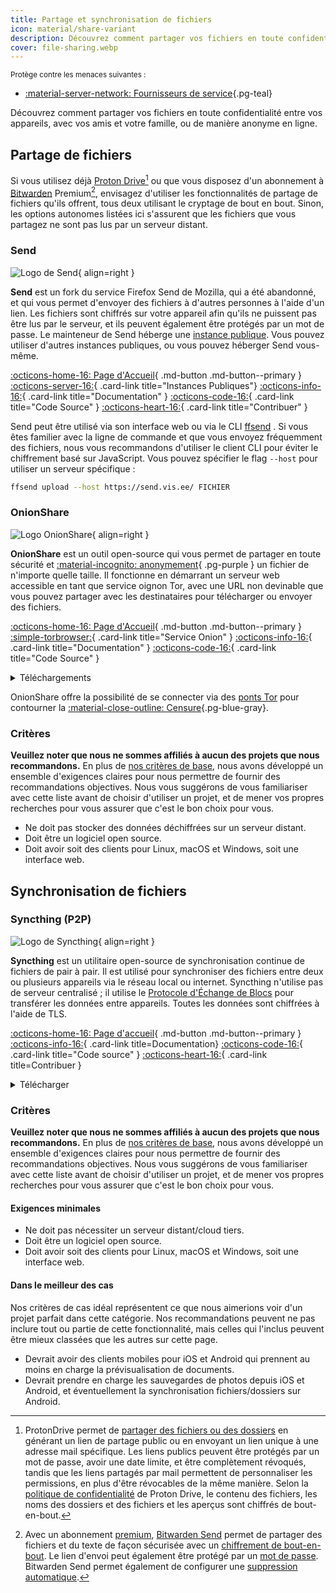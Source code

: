 ```yaml
---
title: Partage et synchronisation de fichiers
icon: material/share-variant
description: Découvrez comment partager vos fichiers en toute confidentialité entre vos appareils, avec vos amis et votre famille, ou de manière anonyme en ligne.
cover: file-sharing.webp
---
```


<small>Protège contre les menaces suivantes :</small>

- [:material-server-network: Fournisseurs de service](basics/common-threats.md#privacy-from-service-providers ""){.pg-teal}

Découvrez comment partager vos fichiers en toute confidentialité entre vos appareils, avec vos amis et votre famille, ou de manière anonyme en ligne.

## Partage de fichiers

Si vous utilisez déjà [Proton Drive](cloud.md#proton-drive)[^1] ou que vous disposez d'un abonnement à [Bitwarden](passwords.md#bitwarden) Premium[^2], envisagez d'utiliser les fonctionnalités de partage de fichiers qu'ils offrent, tous deux utilisant le cryptage de bout en bout. Sinon, les options autonomes listées ici s'assurent que les fichiers que vous partagez ne sont pas lus par un serveur distant.

### Send

<div class="admonition recommendation" markdown>

![Logo de Send](assets/img/file-sharing-sync/send.svg){ align=right }

**Send** est un fork du service Firefox Send de Mozilla, qui a été abandonné, et qui vous permet d'envoyer des fichiers à d'autres personnes à l'aide d'un lien. Les fichiers sont chiffrés sur votre appareil afin qu'ils ne puissent pas être lus par le serveur, et ils peuvent également être protégés par un mot de passe. Le mainteneur de Send héberge une [instance publique](https://send.vis.ee). Vous pouvez utiliser d'autres instances publiques, ou vous pouvez héberger Send vous-même.

[:octicons-home-16: Page d'Accueil](https://send.vis.ee){ .md-button .md-button--primary }
[:octicons-server-16:](https://github.com/timvisee/send-instances){ .card-link title="Instances Publiques"}
[:octicons-info-16:](https://github.com/timvisee/send#readme){ .card-link title="Documentation" }
[:octicons-code-16:](https://github.com/timvisee/send){ .card-link title="Code Source" }
[:octicons-heart-16:](https://github.com/sponsors/timvisee){ .card-link title="Contribuer" }

</details>

</div>

Send peut être utilisé via son interface web ou via le CLI [ffsend](https://github.com/timvisee/ffsend) . Si vous êtes familier avec la ligne de commande et que vous envoyez fréquemment des fichiers, nous vous recommandons d'utiliser le client CLI pour éviter le chiffrement basé sur JavaScript. Vous pouvez spécifier le flag `--host` pour utiliser un serveur spécifique :

```bash
ffsend upload --host https://send.vis.ee/ FICHIER
```

### OnionShare

<div class="admonition recommendation" markdown>

![Logo OnionShare](assets/img/file-sharing-sync/onionshare.svg){ align=right }

**OnionShare** est un outil open-source qui vous permet de partager en toute sécurité et [:material-incognito: anonymement](basics/common-threats.md#anonymity-vs-privacy){ .pg-purple } un fichier de n'importe quelle taille. Il fonctionne en démarrant un serveur web accessible en tant que service oignon Tor, avec une URL non devinable que vous pouvez partager avec les destinataires pour télécharger ou envoyer des fichiers.

[:octicons-home-16: Page d'Accueil](https://onionshare.org){ .md-button .md-button--primary }
[:simple-torbrowser:](http://lldan5gahapx5k7iafb3s4ikijc4ni7gx5iywdflkba5y2ezyg6sjgyd.onion){ .card-link title="Service Onion" }
[:octicons-info-16:](https://docs.onionshare.org){ .card-link title="Documentation" }
[:octicons-code-16:](https://github.com/onionshare/onionshare){ .card-link title="Code Source" }

<details class="downloads" markdown>
<summary>Téléchargements</summary>

- [:fontawesome-brands-windows: Windows](https://onionshare.org/#download)
- [:simple-apple: macOS](https://onionshare.org/#download)
- [:simple-linux: Linux](https://onionshare.org/#download)
- [:simple-flathub: Flathub](https://flathub.org/apps/org.onionshare.OnionShare)

</details>

</div>

OnionShare offre la possibilité de se connecter via des [ponts Tor](https://docs.onionshare.org/2.6.2/en/tor.html#automatic-censorship-circumvention) pour contourner la [:material-close-outline: Censure](basics/common-threats.md#avoiding-censorship ""){.pg-blue-gray}.

### Critères

**Veuillez noter que nous ne sommes affiliés à aucun des projets que nous recommandons.** En plus de [nos critères de base](about/criteria.md), nous avons développé un ensemble d'exigences claires pour nous permettre de fournir des recommandations objectives. Nous vous suggérons de vous familiariser avec cette liste avant de choisir d'utiliser un projet, et de mener vos propres recherches pour vous assurer que c'est le bon choix pour vous.

- Ne doit pas stocker des données déchiffrées sur un serveur distant.
- Doit être un logiciel open source.
- Doit avoir soit des clients pour Linux, macOS et Windows, soit une interface web.

## Synchronisation de fichiers

### Syncthing (P2P)

<div class="admonition recommendation" markdown>

![Logo de Syncthing](assets/img/file-sharing-sync/syncthing.svg){ align=right }

**Syncthing** est un utilitaire open-source de synchronisation continue de fichiers de pair à pair. Il est utilisé pour synchroniser des fichiers entre deux ou plusieurs appareils via le réseau local ou internet. Syncthing n'utilise pas de serveur centralisé ; il utilise le [Protocole d'Échange de Blocs](https://docs.syncthing.net/specs/bep-v1.html#bep-v1) pour transférer les données entre appareils. Toutes les données sont chiffrées à l'aide de TLS.

[:octicons-home-16: Page d'accueil](https://syncthing.net){ .md-button .md-button--primary }
[:octicons-info-16:](https://docs.syncthing.net){ .card-link title=Documentation}
[:octicons-code-16:](https://github.com/syncthing){ .card-link title="Code source" }
[:octicons-heart-16:](https://syncthing.net/donations){ .card-link title=Contribuer }

<details class="downloads" markdown>
<summary>Télécharger</summary>

- [:fontawesome-brands-windows: Windows](https://syncthing.net/downloads)
- [:simple-apple: macOS](https://syncthing.net/downloads)
- [:simple-linux: Linux](https://syncthing.net/downloads)
- [:simple-freebsd: FreeBSD](https://syncthing.net/downloads)

</details>

</div>

### Critères

**Veuillez noter que nous ne sommes affiliés à aucun des projets que nous recommandons.** En plus de [nos critères de base](about/criteria.md), nous avons développé un ensemble d'exigences claires pour nous permettre de fournir des recommandations objectives. Nous vous suggérons de vous familiariser avec cette liste avant de choisir d'utiliser un projet, et de mener vos propres recherches pour vous assurer que c'est le bon choix pour vous.

#### Exigences minimales

- Ne doit pas nécessiter un serveur distant/cloud tiers.
- Doit être un logiciel open source.
- Doit avoir soit des clients pour Linux, macOS et Windows, soit une interface web.

#### Dans le meilleur des cas

Nos critères de cas idéal représentent ce que nous aimerions voir d'un projet parfait dans cette catégorie. Nos recommandations peuvent ne pas inclure tout ou partie de cette fonctionnalité, mais celles qui l'inclus peuvent être mieux classées que les autres sur cette page.

- Devrait avoir des clients mobiles pour iOS et Android qui prennent au moins en charge la prévisualisation de documents.
- Devrait prendre en charge les sauvegardes de photos depuis iOS et Android, et éventuellement la synchronisation fichiers/dossiers sur Android.

[^1]: ProtonDrive permet de [partager des fichiers ou des dossiers](https://proton.me/support/drive-shareable-link) en générant un lien de partage public ou en envoyant un lien unique à une adresse mail spécifique. Les liens publics peuvent être protégés par un mot de passe, avoir une date limite, et être complètement révoqués, tandis que les liens partagés par mail permettent de personnaliser les permissions, en plus d'être révocables de la même manière. Selon la [politique de confidentialité](https://proton.me/drive/privacy-policy) de Proton Drive, le contenu des fichiers, les noms des dossiers et des fichiers et les aperçus sont chiffrés de bout-en-bout.
[^2]: Avec un abonnement [premium](https://bitwarden.com/help/about-bitwarden-plans/#compare-personal-plans), [Bitwarden Send](https://bitwarden.com/products/send) permet de partager des fichiers et du texte de façon sécurisée avec un [chiffrement de bout-en-bout](https://bitwarden.com/help/send-encryption). Le lien d'envoi peut également être protégé par un [mot de passe](https://bitwarden.com/help/send-privacy/#send-passwords). Bitwarden Send permet également de configurer une [suppression automatique](https://bitwarden.com/help/send-lifespan).
